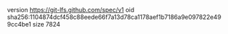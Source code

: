 version https://git-lfs.github.com/spec/v1
oid sha256:1104874dcf458c88eede66f7a13d78ca1178aef1b7186a9e097822e499cc4be1
size 7824
